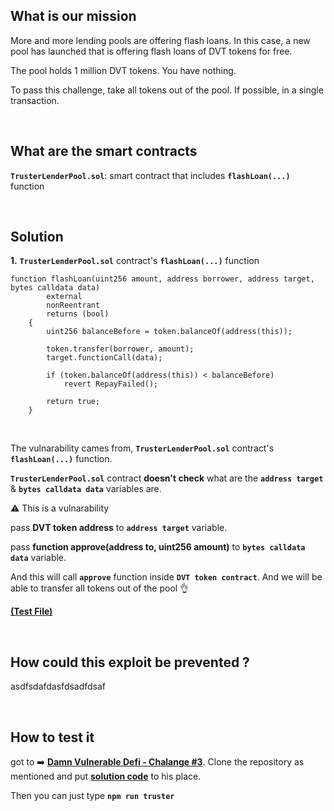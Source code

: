 ## What is our mission
More and more lending pools are offering flash loans. In this case, a new pool has launched that is offering flash loans of DVT tokens for free.

The pool holds 1 million DVT tokens. You have nothing.

To pass this challenge, take all tokens out of the pool. If possible, in a single transaction.

<br/>

## What are the smart contracts 
**`TrusterLenderPool.sol`**: smart contract that includes **`flashLoan(...)`** function 

<br/>


## Solution 
**1.** **`TrusterLenderPool.sol`** contract's **`flashLoan(...)`** function 

``` solidity
function flashLoan(uint256 amount, address borrower, address target, bytes calldata data)
        external
        nonReentrant
        returns (bool)
    {
        uint256 balanceBefore = token.balanceOf(address(this));

        token.transfer(borrower, amount);
        target.functionCall(data);

        if (token.balanceOf(address(this)) < balanceBefore)
            revert RepayFailed();

        return true;
    }
```
<br/>

The vulnarability cames from, **`TrusterLenderPool.sol`** contract's **`flashLoan(...)`** function.

**`TrusterLenderPool.sol`** contract **doesn't check** what are the 
**`address target`** 
&
**`bytes calldata data`** 
variables are.

⚠️ This is a vulnarability

pass **DVT token address** to **`address target`** variable.

pass **function approve(address to, uint256 amount)** to **`bytes calldata data`** variable.

And this will call **`approve`** function inside **`DVT token contract`**. And we will be able to transfer all tokens out of the pool 👌

[**(Test File)**](Solution.md)


<br/>

## How could this exploit be prevented ?
asdfsdafdasfdsadfdsaf


<br/>


## How to test it
got to ➡️ [**Damn Vulnerable Defi - Chalange #3**](https://www.damnvulnerabledefi.xyz/challenges/3.html). Clone the repository as mentioned and put [**solution code**](Solution.md) to his place.

Then you can just type **`npm run truster`**
